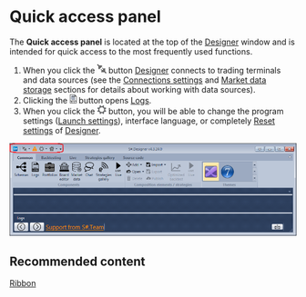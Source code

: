 # Quick access panel

The **Quick access panel** is located at the top of the [Designer](Designer.md) window and is intended for quick access to the most frequently used functions.

1. When you click the ![Designer The quick access toolbar 00](../images/Designer_quick_access_toolbar_00.png) button [Designer](Designer.md) connects to trading terminals and data sources (see the [Connections settings](Designer_Connection_settings.md) and [Market data storage](Designer_Repository_of_historical_data.md) sections for details about working with data sources).
2. Clicking the ![Designer The quick access toolbar 01](../images/Designer_quick_access_toolbar_01.png) button opens [Logs](Designer_Panel_Logs.md). 
3. When you click the ![Designer The quick access toolbar 02](../images/Designer_quick_access_toolbar_02.png) button, you will be able to change the program settings ([Launch settings](Designer_Start_mode.md)), interface language, or completely [Reset settings](Designer_Reset_language_settings.md) of [Designer](Designer.md).

![Designer The quick access toolbar 03](../images/Designer_quick_access_toolbar_03.png)

## Recommended content

[Ribbon](Designer_Tape.md)
